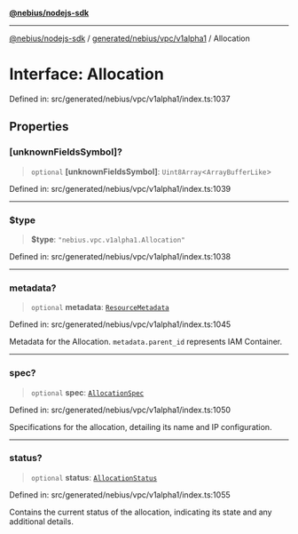 [**@nebius/nodejs-sdk**](../../../../../README.md)

---

[@nebius/nodejs-sdk](../../../../../README.md) / [generated/nebius/vpc/v1alpha1](../README.md) / Allocation

# Interface: Allocation

Defined in: src/generated/nebius/vpc/v1alpha1/index.ts:1037

## Properties

### \[unknownFieldsSymbol\]?

> `optional` **\[unknownFieldsSymbol\]**: `Uint8Array`\<`ArrayBufferLike`\>

Defined in: src/generated/nebius/vpc/v1alpha1/index.ts:1039

---

### $type

> **$type**: `"nebius.vpc.v1alpha1.Allocation"`

Defined in: src/generated/nebius/vpc/v1alpha1/index.ts:1038

---

### metadata?

> `optional` **metadata**: [`ResourceMetadata`](../../../common/v1/interfaces/ResourceMetadata.md)

Defined in: src/generated/nebius/vpc/v1alpha1/index.ts:1045

Metadata for the Allocation.
`metadata.parent_id` represents IAM Container.

---

### spec?

> `optional` **spec**: [`AllocationSpec`](AllocationSpec.md)

Defined in: src/generated/nebius/vpc/v1alpha1/index.ts:1050

Specifications for the allocation, detailing its name and IP configuration.

---

### status?

> `optional` **status**: [`AllocationStatus`](AllocationStatus.md)

Defined in: src/generated/nebius/vpc/v1alpha1/index.ts:1055

Contains the current status of the allocation, indicating its state and any additional details.
